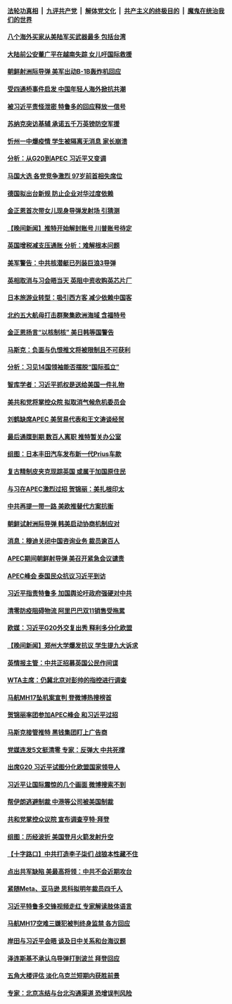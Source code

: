 ####  [法轮功真相](../../../../basic/blob/master/README.md?t=11202131) &nbsp;|&nbsp; [九评共产党](../../../../9ping.md/blob/master/README.md?t=11202131) &nbsp;|&nbsp; [解体党文化](../../../../jtdwh.md/blob/master/README.md?t=11202131)  &nbsp;|&nbsp; [共产主义的终极目的](../../../../gczydzjmd.md/blob/master/README.md?t=11202131) &nbsp;|&nbsp; [魔鬼在统治我们的世界](../../../../mgztzwmdsj.md/blob/master/README.md?t=11202131) 

#### [八个海外买家从美陆军买武器最多 包括台湾](../pages/nsc418/n13868794.md?t=11202131) 

#### [大陆前公安董广平在越南失踪 女儿吁国际救援](../pages/nsc418/n13869405.md?t=11202131) 

#### [朝鲜射洲际导弹 美军出动B-1B轰炸机回应](../pages/nsc418/n13869333.md?t=11202131) 

#### [受四通桥事件启发 中国年轻人海外掀抗共潮](../pages/nsc418/n13869264.md?t=11202131) 

#### [被习近平责怪泄密 特鲁多的回应释放一信号](../pages/nsc418/n13869336.md?t=11202131) 

#### [苏纳克突访基辅 承诺五千万英镑防空军援](../pages/nsc418/n13869303.md?t=11202131) 

#### [忻州一中爆疫情 学生被隔离无消息 家长崩溃](../pages/nsc418/n13869090.md?t=11202131) 

#### [分析：从G20到APEC 习近平又变调](../pages/nsc418/n13869256.md?t=11202131) 

#### [马国大选 各党竞争激烈 97岁前首相失席位](../pages/nsc418/n13869279.md?t=11202131) 

#### [德国拟出台新规 防止企业对华过度依赖](../pages/nsc418/n13869247.md?t=11202131) 

#### [金正恩首次带女儿现身导弹发射场 引猜测](../pages/nsc418/n13869152.md?t=11202131) 

#### [【晚间新闻】推特开始解封账号 川普账号待定](../pages/nsc418/n13868807.md?t=11202131) 


#### [英国增税减支压通胀 分析：难解根本问题](../pages/nsc418/n13869049.md?t=11202131) 

#### [美军警告：中共核潜艇已列装巨浪3导弹](../pages/nsc418/n13869050.md?t=11202131) 

#### [英相取消与习会晤当天 英阻中资收购英芯片厂](../pages/nsc418/n13869029.md?t=11202131) 

#### [日本旅游业转型：吸引西方客 减少依赖中国客](../pages/nsc418/n13868887.md?t=11202131) 

#### [北约五大航母打击群聚集欧洲海域 含福特号](../pages/nsc418/n13868848.md?t=11202131) 

#### [金正恩扬言“以核制核” 美日韩等国警告](../pages/nsc418/n13868852.md?t=11202131) 

#### [马斯克：负面与仇恨推文将被限制且不可获利](../pages/nsc418/n13868773.md?t=11202131) 

#### [分析：习见14国领袖能否摆脱“国际孤立”](../pages/nsc418/n13868467.md?t=11202131) 

#### [智库学者：习近平抓权是送给美国一件礼物](../pages/nsc418/n13868755.md?t=11202131) 

#### [美共和党将掌控众院 拟取消气候危机委员会](../pages/nsc418/n13868747.md?t=11202131) 

#### [刘鹤缺席APEC 美贸易代表和王文涛谈经贸](../pages/nsc418/n13868724.md?t=11202131) 

#### [最后通牒到期 数百人离职 推特暂关办公室](../pages/nsc418/n13868699.md?t=11202131) 

#### [组图：日本丰田汽车发布新一代Prius车款](../pages/nsc418/n13868557.md?t=11202131) 

#### [复古精制皮夹克现踪英国 或属于加国原住民](../pages/nsc418/n13868351.md?t=11202131) 

#### [与习在APEC激烈过招 贺锦丽：美扎根印太](../pages/nsc418/n13868701.md?t=11202131) 

#### [中共再提一带一路 美欧推替代方案抗衡](../pages/nsc418/n13868587.md?t=11202131) 

#### [朝鲜试射洲际导弹 韩美启动协商机制应对](../pages/nsc418/n13868379.md?t=11202131) 

#### [消息：穆迪关闭中国咨询业务 裁员逾百人](../pages/nsc418/n13868669.md?t=11202131) 

#### [APEC期间朝鲜射导弹 美召开紧急会议谴责](../pages/nsc418/n13868588.md?t=11202131) 

#### [APEC峰会 泰国民众抗议习近平到访](../pages/nsc418/n13868339.md?t=11202131) 

#### [习近平指责特鲁多 加国舆论吁政府强硬对中共](../pages/nsc418/n13868482.md?t=11202131) 

#### [清零防疫阻碍物流 阿里巴巴双11销售受拖累](../pages/nsc418/n13868502.md?t=11202131) 

#### [欧媒：习近平G20外交复出秀 释利多分化欧盟](../pages/nsc418/n13868459.md?t=11202131) 


#### [【晚间新闻】郑州大学爆发抗议 学生提九大诉求](../pages/nsc418/n13868100.md?t=11202131) 

#### [英情报主管：中共正招募英国公民作间谍](../pages/nsc418/n13868252.md?t=11202131) 

#### [WTA主席：仍冀北京对彭帅的指控进行调查](../pages/nsc418/n13868113.md?t=11202131) 

#### [马航MH17坠机案宣判 登微博热搜榜首](../pages/nsc418/n13868181.md?t=11202131) 

#### [贺锦丽率团参加APEC峰会 和习近平过招](../pages/nsc418/n13868090.md?t=11202131) 

#### [马斯克接管推特 黑钱集团盯上广告商](../pages/nsc418/n13868014.md?t=11202131) 

#### [党媒连发5文挺清零 专家：反弹大 中共死撑](../pages/nsc418/n13867778.md?t=11202131) 

#### [出席G20 习近平试图分化欧盟国家领导人](../pages/nsc418/n13867299.md?t=11202131) 

#### [习近平让国际震惊的几个画面 微博搜索不到](../pages/nsc418/n13867955.md?t=11202131) 

#### [帮伊朗逃避制裁 中港等公司被美国制裁](../pages/nsc418/n13868095.md?t=11202131) 

#### [共和党掌控众议院 宣布调查亨特‧拜登](../pages/nsc418/n13868019.md?t=11202131) 

#### [组图：历经波折 美国登月火箭发射升空](../pages/nsc418/n13867823.md?t=11202131) 

#### [【十字路口】中共打造李子柒们 战狼本性藏不住](../pages/nsc418/n13867894.md?t=11202131) 

#### [点出共军缺陷 美最高将领：中共不会近期攻台](../pages/nsc418/n13868015.md?t=11202131) 

#### [紧随Meta、亚马逊 思科拟明年裁员四千人](../pages/nsc418/n13867325.md?t=11202131) 

#### [习近平特鲁多交锋视频走红 专家解读肢体语言](../pages/nsc418/n13867976.md?t=11202131) 

#### [马航MH17空难三嫌犯被判终身监禁 各方回应](../pages/nsc418/n13867902.md?t=11202131) 

#### [岸田与习近平会晤 谈及日中关系和台海议题](../pages/nsc418/n13868001.md?t=11202131) 

#### [泽连斯基不承认乌导弹打到波兰 拜登回应](../pages/nsc418/n13867820.md?t=11202131) 


#### [五角大楼评估 淡化乌克兰短期内获胜前景](../pages/nsc418/n13867821.md?t=11202131) 

#### [专家：北京冻结与台北沟通渠道 恐增误判风险](../pages/nsc418/n13867626.md?t=11202131) 


